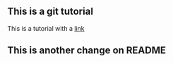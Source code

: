 ## This is a git tutorial
This is a tutorial with a [link](https://shared-bongo-45f.notion.site/Git-Tutorial-639f6ab64e3c4a0194d6d2ac13a620bb)

## This is another change on README